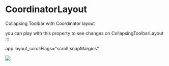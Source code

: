 # CoordinatorLayout
Collapsing Toolbar with Coordinator layout 


you can  play with    this property  to see changes on CollapsingToolbarLayout ::: 

app:layout_scrollFlags="scroll|snapMargins"

![](ioio.gif)
